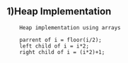 ## 1)Heap Implementation
        Heap implementation using arrays

        parrent of i = floor(i/2);
        left child of i = i*2;
        right child of i = (i*2)+1;